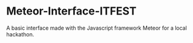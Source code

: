 # Meteor-Interface-ITFEST
A basic interface made with the Javascript framework Meteor for a local hackathon.
